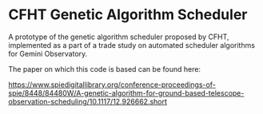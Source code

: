 # CFHT Genetic Algorithm Scheduler

A prototype of the genetic algorithm scheduler proposed by CFHT, implemented as a part of a trade study on automated scheduler algorithms for Gemini Observatory.

The paper on which this code is based can be found here:

https://www.spiedigitallibrary.org/conference-proceedings-of-spie/8448/84480W/A-genetic-algorithm-for-ground-based-telescope-observation-scheduling/10.1117/12.926662.short
